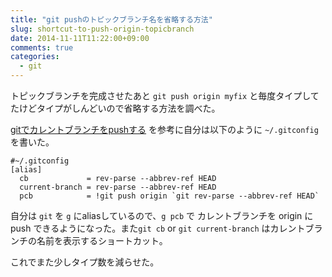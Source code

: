 ```yaml
---
title: "git pushのトピックブランチ名を省略する方法"
slug: shortcut-to-push-origin-topicbranch
date: 2014-11-11T11:22:00+09:00
comments: true
categories: 
  - git
---
```


トピックブランチを完成させたあと `git push origin myfix` と毎度タイプしてたけどタイプがしんどいので省略する方法を調べた。

<!--more-->

[gitでカレントブランチをpushする](http://qiita.com/tkengo/items/5bae50fb7531d5a6bbcf) を参考に自分は以下のように `~/.gitconfig` を書いた。

~~~
#~/.gitconfig
[alias]
  cb             = rev-parse --abbrev-ref HEAD
  current-branch = rev-parse --abbrev-ref HEAD
  pcb            = !git push origin `git rev-parse --abbrev-ref HEAD`
~~~

自分は `git` を `g` にaliasしているので、`g pcb` で カレントブランチを origin に push できるようになった。また`git cb` or `git current-branch` はカレントブランチの名前を表示するショートカット。

これでまた少しタイプ数を減らせた。
